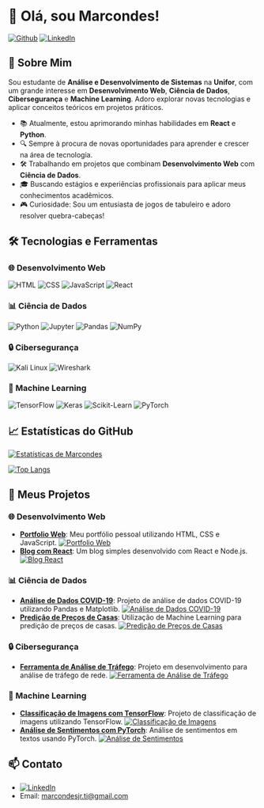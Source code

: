 # 👋 Olá, sou Marcondes!

[![Github](https://img.shields.io/github/followers/marckcrow?label=Follow&style=social)](https://github.com/marckcrow)
[![LinkedIn](https://img.shields.io/badge/LinkedIn-blue?style=flat&logo=linkedin&logoColor=white)]([https://www.linkedin.com/in/seu-perfil-linkedin/](https://www.linkedin.com/in/marcondes-rodrigues-junior/))

## 🚀 Sobre Mim

Sou estudante de **Análise e Desenvolvimento de Sistemas** na **Unifor**, com um grande interesse em **Desenvolvimento Web**, **Ciência de Dados**, **Cibersegurança** e **Machine Learning**. Adoro explorar novas tecnologias e aplicar conceitos teóricos em projetos práticos.

- 📚 Atualmente, estou aprimorando minhas habilidades em **React** e **Python**.
- 🔍 Sempre à procura de novas oportunidades para aprender e crescer na área de tecnologia.
- 🛠️ Trabalhando em projetos que combinam **Desenvolvimento Web** com **Ciência de Dados**.
- 🎓 Buscando estágios e experiências profissionais para aplicar meus conhecimentos acadêmicos.
- 🎮 Curiosidade: Sou um entusiasta de jogos de tabuleiro e adoro resolver quebra-cabeças!

## 🛠️ Tecnologias e Ferramentas

### 🌐 Desenvolvimento Web
![HTML](https://img.shields.io/badge/HTML5-E34F26?style=for-the-badge&logo=html5&logoColor=white)
![CSS](https://img.shields.io/badge/CSS3-1572B6?style=for-the-badge&logo=css3&logoColor=white)
![JavaScript](https://img.shields.io/badge/JavaScript-F7DF1E?style=for-the-badge&logo=javascript&logoColor=black)
![React](https://img.shields.io/badge/React-20232A?style=for-the-badge&logo=react&logoColor=61DAFB)

### 📊 Ciência de Dados
![Python](https://img.shields.io/badge/Python-3776AB?style=for-the-badge&logo=python&logoColor=white)
![Jupyter](https://img.shields.io/badge/Jupyter-F37626?style=for-the-badge&logo=jupyter&logoColor=white)
![Pandas](https://img.shields.io/badge/Pandas-150458?style=for-the-badge&logo=pandas&logoColor=white)
![NumPy](https://img.shields.io/badge/NumPy-013243?style=for-the-badge&logo=numpy&logoColor=white)

### 🔒 Cibersegurança
![Kali Linux](https://img.shields.io/badge/Kali_Linux-557C94?style=for-the-badge&logo=kali-linux&logoColor=white)
![Wireshark](https://img.shields.io/badge/Wireshark-1679A7?style=for-the-badge&logo=wireshark&logoColor=white)

### 🤖 Machine Learning
![TensorFlow](https://img.shields.io/badge/TensorFlow-FF6F00?style=for-the-badge&logo=tensorflow&logoColor=white)
![Keras](https://img.shields.io/badge/Keras-D00000?style=for-the-badge&logo=keras&logoColor=white)
![Scikit-Learn](https://img.shields.io/badge/Scikit_Learn-F7931E?style=for-the-badge&logo=scikit-learn&logoColor=white)
![PyTorch](https://img.shields.io/badge/PyTorch-EE4C2C?style=for-the-badge&logo=pytorch&logoColor=white)

## 📈 Estatísticas do GitHub

[![Estatísticas de Marcondes](https://github-readme-stats.vercel.app/api?username=marckcrow&show_icons=true&theme=radical)](https://github.com/marckcrow)

[![Top Langs](https://github-readme-stats.vercel.app/api/top-langs/?username=marckcrow&layout=compact&theme=radical)](https://github.com/marckcrow)

## 🚀 Meus Projetos

### 🌐 Desenvolvimento Web

- **[Portfolio Web](https://github.com/marckcrow/portfolio-web)**: Meu portfólio pessoal utilizando HTML, CSS e JavaScript. [![Portfolio Web](https://img.shields.io/github/stars/marckcrow/portfolio-web?style=social)](https://github.com/marckcrow/portfolio-web)
- **[Blog com React](https://github.com/marckcrow/blog-react)**: Um blog simples desenvolvido com React e Node.js. [![Blog React](https://img.shields.io/github/stars/marckcrow/blog-react?style=social)](https://github.com/marckcrow/blog-react)

### 📊 Ciência de Dados

- **[Análise de Dados COVID-19](https://github.com/marckcrow/Analise-de-Dados-COVID-19)**: Projeto de análise de dados COVID-19 utilizando Pandas e Matplotlib. [![Análise de Dados COVID-19](https://img.shields.io/github/stars/marckcrow/analise-covid?style=social)](https://github.com/marckcrow/Analise-de-Dados-COVID-19)
- **[Predição de Preços de Casas](https://github.com/marckcrow/predicao-precos-casas)**: Utilização de Machine Learning para predição de preços de casas. [![Predição de Preços de Casas](https://img.shields.io/github/stars/marckcrow/predicao-precos-casas?style=social)](https://github.com/marckcrow/predicao-precos-casas)

### 🔒 Cibersegurança

- **[Ferramenta de Análise de Tráfego](https://github.com/marckcrow/ferramenta-analise-trafego)**: Projeto em desenvolvimento para análise de tráfego de rede. [![Ferramenta de Análise de Tráfego](https://img.shields.io/github/stars/marckcrow/ferramenta-analise-trafego?style=social)](https://github.com/marckcrow/ferramenta-analise-trafego)

### 🤖 Machine Learning

- **[Classificação de Imagens com TensorFlow](https://github.com/marckcrow/classificacao-imagens)**: Projeto de classificação de imagens utilizando TensorFlow. [![Classificação de Imagens](https://img.shields.io/github/stars/marckcrow/classificacao-imagens?style=social)](https://github.com/marckcrow/classificacao-imagens)
- **[Análise de Sentimentos com PyTorch](https://github.com/marckcrow/analise-sentimentos)**: Análise de sentimentos em textos usando PyTorch. [![Análise de Sentimentos](https://img.shields.io/github/stars/marckcrow/analise-sentimentos?style=social)](https://github.com/marckcrow/analise-sentimentos)

## 📫 Contato

- [![LinkedIn](https://img.shields.io/badge/LinkedIn-blue?style=flat&logo=linkedin&logoColor=white)](https://www.linkedin.com/in/seu-perfil-linkedin/)
- Email: [marcondesjr.ti@gmail.com](mailto:marcondesjr.ti@gmail.com)
